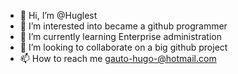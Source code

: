 - 👋 Hi, I’m @Huglest
- 👀 I’m interested into became a github programmer
- 🌱 I’m currently learning Enterprise administration
- 💞️ I’m looking to collaborate on a big github project
- 📫 How to reach me gauto-hugo-@hotmail.com

<!---
Huglest/Huglest is a ✨ special ✨ repository because its `README.md` (this file) appears on your GitHub profile.
You can click the Preview link to take a look at your changes.
--->
